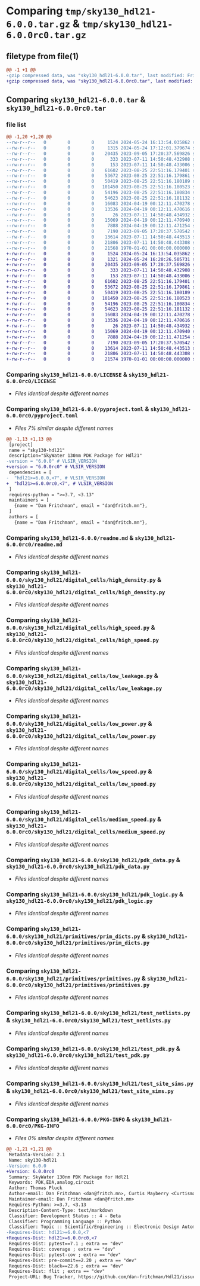 # Comparing `tmp/sky130_hdl21-6.0.0.tar.gz` & `tmp/sky130_hdl21-6.0.0rc0.tar.gz`

## filetype from file(1)

```diff
@@ -1 +1 @@
-gzip compressed data, was "sky130_hdl21-6.0.0.tar", last modified: Fri Jan  1 00:00:00 2016, max compression
+gzip compressed data, was "sky130_hdl21-6.0.0rc0.tar", last modified: Fri Jan  1 00:00:00 2016, max compression
```

## Comparing `sky130_hdl21-6.0.0.tar` & `sky130_hdl21-6.0.0rc0.tar`

### file list

```diff
@@ -1,20 +1,20 @@
--rw-r--r--   0        0        0     1524 2024-05-24 16:13:54.035862 sky130_hdl21-6.0.0/LICENSE
--rw-r--r--   0        0        0     1315 2024-05-24 17:12:01.379674 sky130_hdl21-6.0.0/pyproject.toml
--rw-r--r--   0        0        0    20435 2023-09-05 17:20:37.569826 sky130_hdl21-6.0.0/readme.md
--rw-r--r--   0        0        0      333 2023-07-11 14:50:48.432908 sky130_hdl21-6.0.0/sky130_hdl21/__init__.py
--rw-r--r--   0        0        0      153 2023-07-11 14:50:48.433006 sky130_hdl21-6.0.0/sky130_hdl21/digital_cells/__init__.py
--rw-r--r--   0        0        0    61602 2023-08-25 22:51:16.179401 sky130_hdl21-6.0.0/sky130_hdl21/digital_cells/high_density.py
--rw-r--r--   0        0        0    53672 2023-08-25 22:51:16.179861 sky130_hdl21-6.0.0/sky130_hdl21/digital_cells/high_speed.py
--rw-r--r--   0        0        0    50419 2023-08-25 22:51:16.180189 sky130_hdl21-6.0.0/sky130_hdl21/digital_cells/low_leakage.py
--rw-r--r--   0        0        0   101450 2023-08-25 22:51:16.180523 sky130_hdl21-6.0.0/sky130_hdl21/digital_cells/low_power.py
--rw-r--r--   0        0        0    54196 2023-08-25 22:51:16.180834 sky130_hdl21-6.0.0/sky130_hdl21/digital_cells/low_speed.py
--rw-r--r--   0        0        0    54623 2023-08-25 22:51:16.181132 sky130_hdl21-6.0.0/sky130_hdl21/digital_cells/medium_speed.py
--rw-r--r--   0        0        0    16083 2024-04-19 00:12:11.470278 sky130_hdl21-6.0.0/sky130_hdl21/pdk_data.py
--rw-r--r--   0        0        0    13536 2024-04-19 00:12:11.470616 sky130_hdl21-6.0.0/sky130_hdl21/pdk_logic.py
--rw-r--r--   0        0        0       26 2023-07-11 14:50:48.434932 sky130_hdl21-6.0.0/sky130_hdl21/primitives/__init__.py
--rw-r--r--   0        0        0    15069 2024-04-19 00:12:11.470940 sky130_hdl21-6.0.0/sky130_hdl21/primitives/prim_dicts.py
--rw-r--r--   0        0        0     7888 2024-04-19 00:12:11.471254 sky130_hdl21-6.0.0/sky130_hdl21/primitives/primitives.py
--rw-r--r--   0        0        0     7190 2023-09-05 17:20:37.570542 sky130_hdl21-6.0.0/sky130_hdl21/test_netlists.py
--rw-r--r--   0        0        0    13614 2023-07-11 14:50:48.443513 sky130_hdl21-6.0.0/sky130_hdl21/test_pdk.py
--rw-r--r--   0        0        0    21806 2023-07-11 14:50:48.443308 sky130_hdl21-6.0.0/sky130_hdl21/test_site_sims.py
--rw-r--r--   0        0        0    21568 1970-01-01 00:00:00.000000 sky130_hdl21-6.0.0/PKG-INFO
+-rw-r--r--   0        0        0     1524 2024-05-24 16:13:54.035862 sky130_hdl21-6.0.0rc0/LICENSE
+-rw-r--r--   0        0        0     1321 2024-05-24 16:20:26.505731 sky130_hdl21-6.0.0rc0/pyproject.toml
+-rw-r--r--   0        0        0    20435 2023-09-05 17:20:37.569826 sky130_hdl21-6.0.0rc0/readme.md
+-rw-r--r--   0        0        0      333 2023-07-11 14:50:48.432908 sky130_hdl21-6.0.0rc0/sky130_hdl21/__init__.py
+-rw-r--r--   0        0        0      153 2023-07-11 14:50:48.433006 sky130_hdl21-6.0.0rc0/sky130_hdl21/digital_cells/__init__.py
+-rw-r--r--   0        0        0    61602 2023-08-25 22:51:16.179401 sky130_hdl21-6.0.0rc0/sky130_hdl21/digital_cells/high_density.py
+-rw-r--r--   0        0        0    53672 2023-08-25 22:51:16.179861 sky130_hdl21-6.0.0rc0/sky130_hdl21/digital_cells/high_speed.py
+-rw-r--r--   0        0        0    50419 2023-08-25 22:51:16.180189 sky130_hdl21-6.0.0rc0/sky130_hdl21/digital_cells/low_leakage.py
+-rw-r--r--   0        0        0   101450 2023-08-25 22:51:16.180523 sky130_hdl21-6.0.0rc0/sky130_hdl21/digital_cells/low_power.py
+-rw-r--r--   0        0        0    54196 2023-08-25 22:51:16.180834 sky130_hdl21-6.0.0rc0/sky130_hdl21/digital_cells/low_speed.py
+-rw-r--r--   0        0        0    54623 2023-08-25 22:51:16.181132 sky130_hdl21-6.0.0rc0/sky130_hdl21/digital_cells/medium_speed.py
+-rw-r--r--   0        0        0    16083 2024-04-19 00:12:11.470278 sky130_hdl21-6.0.0rc0/sky130_hdl21/pdk_data.py
+-rw-r--r--   0        0        0    13536 2024-04-19 00:12:11.470616 sky130_hdl21-6.0.0rc0/sky130_hdl21/pdk_logic.py
+-rw-r--r--   0        0        0       26 2023-07-11 14:50:48.434932 sky130_hdl21-6.0.0rc0/sky130_hdl21/primitives/__init__.py
+-rw-r--r--   0        0        0    15069 2024-04-19 00:12:11.470940 sky130_hdl21-6.0.0rc0/sky130_hdl21/primitives/prim_dicts.py
+-rw-r--r--   0        0        0     7888 2024-04-19 00:12:11.471254 sky130_hdl21-6.0.0rc0/sky130_hdl21/primitives/primitives.py
+-rw-r--r--   0        0        0     7190 2023-09-05 17:20:37.570542 sky130_hdl21-6.0.0rc0/sky130_hdl21/test_netlists.py
+-rw-r--r--   0        0        0    13614 2023-07-11 14:50:48.443513 sky130_hdl21-6.0.0rc0/sky130_hdl21/test_pdk.py
+-rw-r--r--   0        0        0    21806 2023-07-11 14:50:48.443308 sky130_hdl21-6.0.0rc0/sky130_hdl21/test_site_sims.py
+-rw-r--r--   0        0        0    21574 1970-01-01 00:00:00.000000 sky130_hdl21-6.0.0rc0/PKG-INFO
```

### Comparing `sky130_hdl21-6.0.0/LICENSE` & `sky130_hdl21-6.0.0rc0/LICENSE`

 * *Files identical despite different names*

### Comparing `sky130_hdl21-6.0.0/pyproject.toml` & `sky130_hdl21-6.0.0rc0/pyproject.toml`

 * *Files 7% similar despite different names*

```diff
@@ -1,13 +1,13 @@
 [project]
 name = "sky130-hdl21"
 description="SkyWater 130nm PDK Package for Hdl21"
-version = "6.0.0" # VLSIR_VERSION
+version = "6.0.0rc0" # VLSIR_VERSION
 dependencies = [
-  "hdl21>=6.0.0,<7", # VLSIR_VERSION
+  "hdl21>=6.0.0rc0,<7", # VLSIR_VERSION
 ]
 requires-python = ">=3.7, <3.13"
 maintainers = [
   {name = "Dan Fritchman", email = "dan@fritch.mn"},
 ]
 authors = [
   {name = "Dan Fritchman", email = "dan@fritch.mn"},
```

### Comparing `sky130_hdl21-6.0.0/readme.md` & `sky130_hdl21-6.0.0rc0/readme.md`

 * *Files identical despite different names*

### Comparing `sky130_hdl21-6.0.0/sky130_hdl21/digital_cells/high_density.py` & `sky130_hdl21-6.0.0rc0/sky130_hdl21/digital_cells/high_density.py`

 * *Files identical despite different names*

### Comparing `sky130_hdl21-6.0.0/sky130_hdl21/digital_cells/high_speed.py` & `sky130_hdl21-6.0.0rc0/sky130_hdl21/digital_cells/high_speed.py`

 * *Files identical despite different names*

### Comparing `sky130_hdl21-6.0.0/sky130_hdl21/digital_cells/low_leakage.py` & `sky130_hdl21-6.0.0rc0/sky130_hdl21/digital_cells/low_leakage.py`

 * *Files identical despite different names*

### Comparing `sky130_hdl21-6.0.0/sky130_hdl21/digital_cells/low_power.py` & `sky130_hdl21-6.0.0rc0/sky130_hdl21/digital_cells/low_power.py`

 * *Files identical despite different names*

### Comparing `sky130_hdl21-6.0.0/sky130_hdl21/digital_cells/low_speed.py` & `sky130_hdl21-6.0.0rc0/sky130_hdl21/digital_cells/low_speed.py`

 * *Files identical despite different names*

### Comparing `sky130_hdl21-6.0.0/sky130_hdl21/digital_cells/medium_speed.py` & `sky130_hdl21-6.0.0rc0/sky130_hdl21/digital_cells/medium_speed.py`

 * *Files identical despite different names*

### Comparing `sky130_hdl21-6.0.0/sky130_hdl21/pdk_data.py` & `sky130_hdl21-6.0.0rc0/sky130_hdl21/pdk_data.py`

 * *Files identical despite different names*

### Comparing `sky130_hdl21-6.0.0/sky130_hdl21/pdk_logic.py` & `sky130_hdl21-6.0.0rc0/sky130_hdl21/pdk_logic.py`

 * *Files identical despite different names*

### Comparing `sky130_hdl21-6.0.0/sky130_hdl21/primitives/prim_dicts.py` & `sky130_hdl21-6.0.0rc0/sky130_hdl21/primitives/prim_dicts.py`

 * *Files identical despite different names*

### Comparing `sky130_hdl21-6.0.0/sky130_hdl21/primitives/primitives.py` & `sky130_hdl21-6.0.0rc0/sky130_hdl21/primitives/primitives.py`

 * *Files identical despite different names*

### Comparing `sky130_hdl21-6.0.0/sky130_hdl21/test_netlists.py` & `sky130_hdl21-6.0.0rc0/sky130_hdl21/test_netlists.py`

 * *Files identical despite different names*

### Comparing `sky130_hdl21-6.0.0/sky130_hdl21/test_pdk.py` & `sky130_hdl21-6.0.0rc0/sky130_hdl21/test_pdk.py`

 * *Files identical despite different names*

### Comparing `sky130_hdl21-6.0.0/sky130_hdl21/test_site_sims.py` & `sky130_hdl21-6.0.0rc0/sky130_hdl21/test_site_sims.py`

 * *Files identical despite different names*

### Comparing `sky130_hdl21-6.0.0/PKG-INFO` & `sky130_hdl21-6.0.0rc0/PKG-INFO`

 * *Files 0% similar despite different names*

```diff
@@ -1,21 +1,21 @@
 Metadata-Version: 2.1
 Name: sky130-hdl21
-Version: 6.0.0
+Version: 6.0.0rc0
 Summary: SkyWater 130nm PDK Package for Hdl21
 Keywords: PDK,EDA,analog,circuit
 Author: Thomas Pluck
 Author-email: Dan Fritchman <dan@fritch.mn>, Curtis Mayberry <Curtisma3@gmail.com>
 Maintainer-email: Dan Fritchman <dan@fritch.mn>
 Requires-Python: >=3.7, <3.13
 Description-Content-Type: text/markdown
 Classifier: Development Status :: 4 - Beta
 Classifier: Programming Language :: Python
 Classifier: Topic :: Scientific/Engineering :: Electronic Design Automation (EDA)
-Requires-Dist: hdl21>=6.0.0,<7
+Requires-Dist: hdl21>=6.0.0rc0,<7
 Requires-Dist: pytest==7.1 ; extra == "dev"
 Requires-Dist: coverage ; extra == "dev"
 Requires-Dist: pytest-cov ; extra == "dev"
 Requires-Dist: pre-commit==2.20 ; extra == "dev"
 Requires-Dist: black==22.6 ; extra == "dev"
 Requires-Dist: flit ; extra == "dev"
 Project-URL: Bug Tracker, https://github.com/dan-fritchman/Hdl21/issues
```

